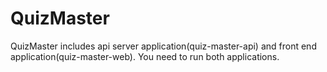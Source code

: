 # QuizMaster
QuizMaster includes api server application(quiz-master-api) and front end application(quiz-master-web).
You need to run both applications.
